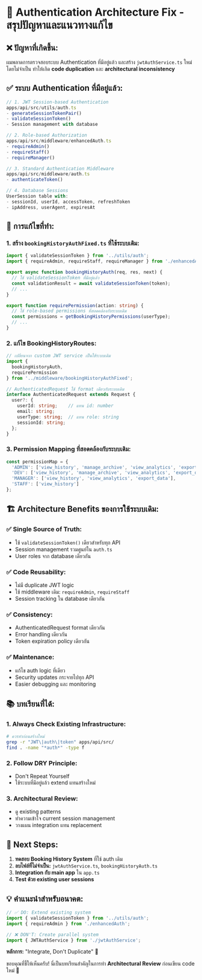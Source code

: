 # 🎯 **Authentication Architecture Fix - สรุปปัญหาและแนวทางแก้ไข**

## ❌ **ปัญหาที่เกิดขึ้น:**

ผมพลาดการตรวจสอบระบบ Authentication ที่มีอยู่แล้ว และสร้าง `jwtAuthService.ts` ใหม่ โดยไม่จำเป็น ทำให้เกิด **code duplication** และ **architectural inconsistency**

## ✅ **ระบบ Authentication ที่มีอยู่แล้ว:**

```typescript
// 1. JWT Session-based Authentication
apps/api/src/utils/auth.ts
- generateSessionTokenPair()
- validateSessionToken()  
- Session management with database

// 2. Role-based Authorization
apps/api/src/middleware/enhancedAuth.ts
- requireAdmin()
- requireStaff()
- requireManager()

// 3. Standard Authentication Middleware
apps/api/src/middleware/auth.ts
- authenticateToken()

// 4. Database Sessions
UserSession table with:
- sessionId, userId, accessToken, refreshToken
- ipAddress, userAgent, expiresAt
```

## 🔧 **การแก้ไขที่ทำ:**

### 1. สร้าง `bookingHistoryAuthFixed.ts` ที่ใช้ระบบเดิม:

```typescript
import { validateSessionToken } from '../utils/auth';
import { requireAdmin, requireStaff, requireManager } from './enhancedAuth';

export async function bookingHistoryAuth(req, res, next) {
  // ใช้ validateSessionToken ที่มีอยู่แล้ว
  const validationResult = await validateSessionToken(token);
  // ...
}

export function requirePermission(action: string) {
  // ใช้ role-based permissions ที่สอดคล้องกับระบบเดิม
  const permissions = getBookingHistoryPermissions(userType);
  // ...
}
```

### 2. แก้ไข BookingHistoryRoutes:

```typescript
// เปลี่ยนจาก custom JWT service เป็นใช้ระบบเดิม
import { 
  bookingHistoryAuth, 
  requirePermission 
} from '../middleware/bookingHistoryAuthFixed';

// AuthenticatedRequest ใช้ format เดียวกับระบบเดิม
interface AuthenticatedRequest extends Request {
  user?: {
    userId: string;    // แทน id: number
    email: string;
    userType: string;  // แทน role: string
    sessionId: string;
  };
}
```

### 3. Permission Mapping ที่สอดคล้องกับระบบเดิม:

```typescript
const permissionMap = {
  'ADMIN': ['view_history', 'manage_archive', 'view_analytics', 'export_data', ...],
  'DEV': ['view_history', 'manage_archive', 'view_analytics', 'export_data', ...],
  'MANAGER': ['view_history', 'view_analytics', 'export_data'],
  'STAFF': ['view_history']
};
```

## 🏗️ **Architecture Benefits ของการใช้ระบบเดิม:**

### ✅ **Single Source of Truth:**
- ใช้ `validateSessionToken()` เดียวสำหรับทุก API
- Session management รวมศูนย์ใน `auth.ts`
- User roles จาก database เดียวกัน

### ✅ **Code Reusability:**
- ไม่มี duplicate JWT logic
- ใช้ middleware เดิม: `requireAdmin`, `requireStaff`
- Session tracking ใน database เดียวกัน

### ✅ **Consistency:**
- AuthenticatedRequest format เดียวกัน
- Error handling เดียวกัน
- Token expiration policy เดียวกัน

### ✅ **Maintenance:**
- แก้ไข auth logic ที่เดียว
- Security updates กระจายไปทุก API
- Easier debugging และ monitoring

## 📚 **บทเรียนที่ได้:**

### 1. **Always Check Existing Infrastructure:**
```bash
# ควรทำก่อนสร้างใหม่
grep -r "JWT\|auth\|token" apps/api/src/
find . -name "*auth*" -type f
```

### 2. **Follow DRY Principle:**
- Don't Repeat Yourself
- ใช้ระบบที่มีอยู่แล้ว extend แทนสร้างใหม่

### 3. **Architectural Review:**
- ดู existing patterns
- ทำความเข้าใจ current session management
- วางแผน integration แทน replacement

## 🚀 **Next Steps:**

1. **ทดสอบ Booking History System** ที่ใช้ auth เดิม
2. **ลบไฟล์ที่ไม่จำเป็น:** `jwtAuthService.ts`, `bookingHistoryAuth.ts`
3. **Integration กับ main app** ใน `app.ts`
4. **Test ด้วย existing user sessions**

## 💡 **คำแนะนำสำหรับอนาคต:**

```typescript
// ✅ DO: Extend existing system
import { validateSessionToken } from '../utils/auth';
import { requireAdmin } from './enhancedAuth';

// ❌ DON'T: Create parallel system
import { JWTAuthService } from './jwtAuthService';
```

**หลักการ:** "Integrate, Don't Duplicate" 🎯

ขอบคุณที่ชี้ให้เห็นครับ! นี่เป็นบทเรียนสำคัญในการทำ **Architectural Review** ก่อนเขียน code ใหม่ 🙏